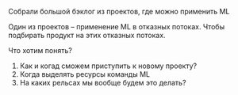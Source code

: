 Собрали большой бэклог из проектов, где можно применить ML 

Один из проектов – применение ML в отказных потоках. Чтобы подбирать продукт на этих отказных потоках. 

Что хотим понять? 
1. Как и когад сможем приступить к новому проекту?
2. Когда выделять ресурсы команды ML 
3. На каких рельсах мы вообще будем это делать? 




